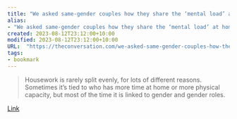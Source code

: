 ```yaml
---
title: "We asked same-gender couples how they share the ‘mental load’ at home. The results might surprise you"
alias:
- "We asked same-gender couples how they share the ‘mental load’ at home. The results might surprise you"
created: 2023-08-12T23:12:00+10:00
modified: 2023-08-12T23:12:00+10:00
URL:  "https://theconversation.com/we-asked-same-gender-couples-how-they-share-the-mental-load-at-home-the-results-might-surprise-you-208667"
tags:
- bookmark
---
```


> Housework is rarely split evenly, for lots of different reasons. Sometimes it’s tied to who has more time at home or more physical capacity, but most of the time it is linked to gender and gender roles.

[Link](https://theconversation.com/we-asked-same-gender-couples-how-they-share-the-mental-load-at-home-the-results-might-surprise-you-208667)

